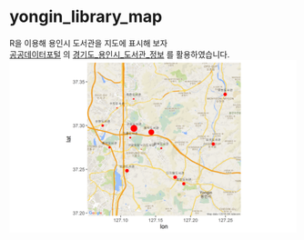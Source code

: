 # yongin_library_map
R을 이용해 용인시 도서관을 지도에 표시해 보자  
[공공데이터포털](https://www.data.go.kr) 의 [경기도_용인시_도서관_정보](https://www.data.go.kr/subMain.jsp?param=REFUQUAxNTAxNjM2Mw==#/L2NvbW0vY29tbW9uU2VhcmNoL29yZ2luRGF0YVNldCRAXjAxMm0xJEBecHVibGljRGF0YVBrPTE1MDE2MzYzJEBeYnJtQ2Q9T0MwMDAxJEBeZXhjZWxDb3VudD0wJEBeZG93bmxvYWRDb3VudD0zJEBeb3JnSW5kZXg9REFUQSRAXm1heFJvd3M9MTAwMCRAXnNraXBSb3dzPTA=) 를 
활용하였습니다.  
![yonginLibMap](yonginLibMap.png)
